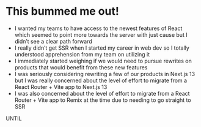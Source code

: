# This bummed me out!

- I wanted my teams to have access to the newest features of React which seemed to point more towards the server with just cause but I didn’t see a clear path forward
- I really didn’t get SSR when I started my career in web dev so I totally understood apprehension from my team on utilizing it
- I immediately started weighing if we would need to pursue rewrites on products that would benefit from these new features
- I was seriously considering rewriting a few of our products in Next.js 13 but I was really concerned about the level of effort to migrate from a React Router + Vite app to Next.js 13
- I was also concerned about the level of effort to migrate from a React Router + Vite app to Remix at the time due to needing to go straight to SSR

UNTIL

